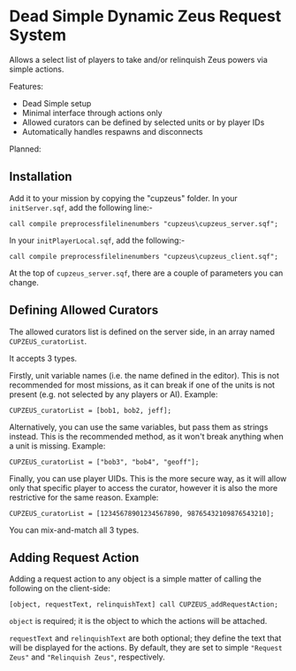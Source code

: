 # Dead Simple Dynamic Zeus Request System

Allows a select list of players to take and/or relinquish Zeus powers via simple actions. 

Features:
- Dead Simple setup
- Minimal interface through actions only
- Allowed curators can be defined by selected units or by player IDs
- Automatically handles respawns and disconnects

Planned:

## Installation

Add it to your mission by copying the "cupzeus" folder. In your `initServer.sqf`, add the following line:-

`call compile preprocessfilelinenumbers "cupzeus\cupzeus_server.sqf";`

In your `initPlayerLocal.sqf`, add the following:-

`call compile preprocessfilelinenumbers "cupzeus\cupzeus_client.sqf";`

At the top of `cupzeus_server.sqf`, there are a couple of parameters you can change. 

## Defining Allowed Curators

The allowed curators list is defined on the server side, in an array named `CUPZEUS_curatorList`. 

It accepts 3 types. 

Firstly, unit variable names (i.e. the name defined in the editor). This is not recommended for most missions, as it can break if one of the units is not present (e.g. not selected by any players or AI). Example: 

`CUPZEUS_curatorList = [bob1, bob2, jeff];`

Alternatively, you can use the same variables, but pass them as strings instead. This is the recommended method, as it won't break anything when a unit is missing. Example: 

`CUPZEUS_curatorList = ["bob3", "bob4", "geoff"];`

Finally, you can use player UIDs. This is the more secure way, as it will allow only that specific player to access the curator, however it is also the more restrictive for the same reason. Example: 

`CUPZEUS_curatorList = [12345678901234567890, 98765432109876543210];`

You can mix-and-match all 3 types. 

## Adding Request Action

Adding a request action to any object is a simple matter of calling the following on the client-side:

`[object, requestText, relinquishText] call CUPZEUS_addRequestAction;`

`object` is required; it is the object to which the actions will be attached. 

`requestText` and `relinquishText` are both optional; they define the text that will be displayed for the actions. By default, they are set to simple `"Request Zeus"` and `"Relinquish Zeus"`, respectively. 

